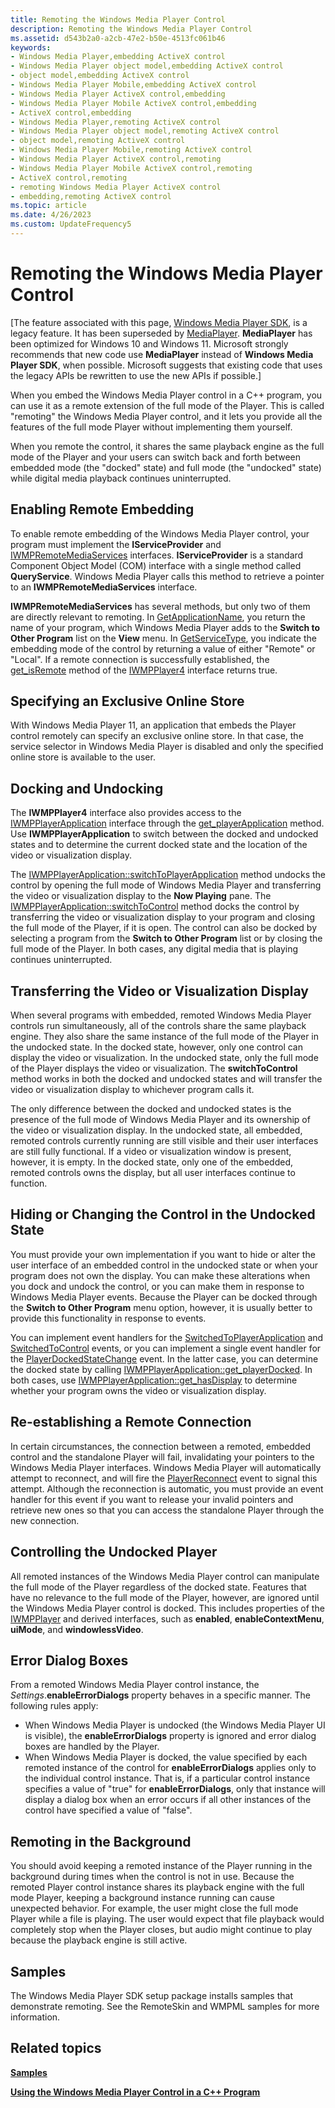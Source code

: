```yaml
---
title: Remoting the Windows Media Player Control
description: Remoting the Windows Media Player Control
ms.assetid: d543b2a0-a2cb-47e2-b50e-4513fc061b46
keywords:
- Windows Media Player,embedding ActiveX control
- Windows Media Player object model,embedding ActiveX control
- object model,embedding ActiveX control
- Windows Media Player Mobile,embedding ActiveX control
- Windows Media Player ActiveX control,embedding
- Windows Media Player Mobile ActiveX control,embedding
- ActiveX control,embedding
- Windows Media Player,remoting ActiveX control
- Windows Media Player object model,remoting ActiveX control
- object model,remoting ActiveX control
- Windows Media Player Mobile,remoting ActiveX control
- Windows Media Player ActiveX control,remoting
- Windows Media Player Mobile ActiveX control,remoting
- ActiveX control,remoting
- remoting Windows Media Player ActiveX control
- embedding,remoting ActiveX control
ms.topic: article
ms.date: 4/26/2023
ms.custom: UpdateFrequency5
---
```


# Remoting the Windows Media Player Control

\[The feature associated with this page, [Windows Media Player SDK](/windows/win32/wmp/windows-media-player-sdk), is a legacy feature. It has been superseded by [MediaPlayer](/uwp/api/Windows.Media.Playback.MediaPlayer). **MediaPlayer** has been optimized for Windows 10 and Windows 11. Microsoft strongly recommends that new code use **MediaPlayer** instead of **Windows Media Player SDK**, when possible. Microsoft suggests that existing code that uses the legacy APIs be rewritten to use the new APIs if possible.\]

When you embed the Windows Media Player control in a C++ program, you can use it as a remote extension of the full mode of the Player. This is called "remoting" the Windows Media Player control, and it lets you provide all the features of the full mode Player without implementing them yourself.

When you remote the control, it shares the same playback engine as the full mode of the Player and your users can switch back and forth between embedded mode (the "docked" state) and full mode (the "undocked" state) while digital media playback continues uninterrupted.

## Enabling Remote Embedding

To enable remote embedding of the Windows Media Player control, your program must implement the **IServiceProvider** and [IWMPRemoteMediaServices](/previous-versions/windows/desktop/api/wmp/nn-wmp-iwmpremotemediaservices) interfaces. **IServiceProvider** is a standard Component Object Model (COM) interface with a single method called **QueryService**. Windows Media Player calls this method to retrieve a pointer to an **IWMPRemoteMediaServices** interface.

**IWMPRemoteMediaServices** has several methods, but only two of them are directly relevant to remoting. In [GetApplicationName](/previous-versions/windows/desktop/api/wmp/nf-wmp-iwmpremotemediaservices-getapplicationname), you return the name of your program, which Windows Media Player adds to the **Switch to Other Program** list on the **View** menu. In [GetServiceType](/previous-versions/windows/desktop/api/wmp/nf-wmp-iwmpremotemediaservices-getservicetype), you indicate the embedding mode of the control by returning a value of either "Remote" or "Local". If a remote connection is successfully established, the [get\_isRemote](/previous-versions/windows/desktop/api/wmp/nf-wmp-iwmpplayer4-get_isremote) method of the [IWMPPlayer4](/previous-versions/windows/desktop/api/wmp/nn-wmp-iwmpplayer4) interface returns true.

## Specifying an Exclusive Online Store

With Windows Media Player 11, an application that embeds the Player control remotely can specify an exclusive online store. In that case, the service selector in Windows Media Player is disabled and only the specified online store is available to the user. 

## Docking and Undocking

The **IWMPPlayer4** interface also provides access to the [IWMPPlayerApplication](/previous-versions/windows/desktop/api/wmp/nn-wmp-iwmpplayerapplication) interface through the [get\_playerApplication](/previous-versions/windows/desktop/api/wmp/nf-wmp-iwmpplayer4-get_playerapplication) method. Use **IWMPPlayerApplication** to switch between the docked and undocked states and to determine the current docked state and the location of the video or visualization display.

The [IWMPPlayerApplication::switchToPlayerApplication](/previous-versions/windows/desktop/api/wmp/nf-wmp-iwmpplayerapplication-switchtoplayerapplication) method undocks the control by opening the full mode of Windows Media Player and transferring the video or visualization display to the **Now Playing** pane. The [IWMPPlayerApplication::switchToControl](/previous-versions/windows/desktop/api/wmp/nf-wmp-iwmpplayerapplication-switchtocontrol) method docks the control by transferring the video or visualization display to your program and closing the full mode of the Player, if it is open. The control can also be docked by selecting a program from the **Switch to Other Program** list or by closing the full mode of the Player. In both cases, any digital media that is playing continues uninterrupted.

## Transferring the Video or Visualization Display

When several programs with embedded, remoted Windows Media Player controls run simultaneously, all of the controls share the same playback engine. They also share the same instance of the full mode of the Player in the undocked state. In the docked state, however, only one control can display the video or visualization. In the undocked state, only the full mode of the Player displays the video or visualization. The **switchToControl** method works in both the docked and undocked states and will transfer the video or visualization display to whichever program calls it.

The only difference between the docked and undocked states is the presence of the full mode of Windows Media Player and its ownership of the video or visualization display. In the undocked state, all embedded, remoted controls currently running are still visible and their user interfaces are still fully functional. If a video or visualization window is present, however, it is empty. In the docked state, only one of the embedded, remoted controls owns the display, but all user interfaces continue to function.

## Hiding or Changing the Control in the Undocked State

You must provide your own implementation if you want to hide or alter the user interface of an embedded control in the undocked state or when your program does not own the display. You can make these alterations when you dock and undock the control, or you can make them in response to Windows Media Player events. Because the Player can be docked through the **Switch to Other Program** menu option, however, it is usually better to provide this functionality in response to events.

You can implement event handlers for the [SwitchedToPlayerApplication](/previous-versions/windows/desktop/api/wmp/nf-wmp-iwmpevents-switchedtoplayerapplication) and [SwitchedToControl](/previous-versions/windows/desktop/api/wmp/nf-wmp-iwmpevents-switchedtocontrol) events, or you can implement a single event handler for the [PlayerDockedStateChange](/previous-versions/windows/desktop/api/wmp/nf-wmp-iwmpevents-playerdockedstatechange) event. In the latter case, you can determine the docked state by calling [IWMPPlayerApplication::get\_playerDocked](/previous-versions/windows/desktop/api/wmp/nf-wmp-iwmpplayerapplication-get_playerdocked). In both cases, use [IWMPPlayerApplication::get\_hasDisplay](/previous-versions/windows/desktop/api/wmp/nf-wmp-iwmpplayerapplication-get_hasdisplay) to determine whether your program owns the video or visualization display.

## Re-establishing a Remote Connection

In certain circumstances, the connection between a remoted, embedded control and the standalone Player will fail, invalidating your pointers to the Windows Media Player interfaces. Windows Media Player will automatically attempt to reconnect, and will fire the [PlayerReconnect](/previous-versions/windows/desktop/api/wmp/nf-wmp-iwmpevents-playerreconnect) event to signal this attempt. Although the reconnection is automatic, you must provide an event handler for this event if you want to release your invalid pointers and retrieve new ones so that you can access the standalone Player through the new connection.

## Controlling the Undocked Player

All remoted instances of the Windows Media Player control can manipulate the full mode of the Player regardless of the docked state. Features that have no relevance to the full mode of the Player, however, are ignored until the Windows Media Player control is docked. This includes properties of the [IWMPPlayer](/previous-versions/windows/desktop/api/wmp/nn-wmp-iwmpplayer) and derived interfaces, such as **enabled**, **enableContextMenu**, **uiMode**, and **windowlessVideo**.

## Error Dialog Boxes

From a remoted Windows Media Player control instance, the *Settings*.**enableErrorDialogs** property behaves in a specific manner. The following rules apply:

-   When Windows Media Player is undocked (the Windows Media Player UI is visible), the **enableErrorDialogs** property is ignored and error dialog boxes are handled by the Player.
-   When Windows Media Player is docked, the value specified by each remoted instance of the control for **enableErrorDialogs** applies only to the individual control instance. That is, if a particular control instance specifies a value of "true" for **enableErrorDialogs**, only that instance will display a dialog box when an error occurs if all other instances of the control have specified a value of "false".

## Remoting in the Background

You should avoid keeping a remoted instance of the Player running in the background during times when the control is not in use. Because the remoted Player control instance shares its playback engine with the full mode Player, keeping a background instance running can cause unexpected behavior. For example, the user might close the full mode Player while a file is playing. The user would expect that file playback would completely stop when the Player closes, but audio might continue to play because the playback engine is still active.

## Samples

The Windows Media Player SDK setup package installs samples that demonstrate remoting. See the RemoteSkin and WMPML samples for more information.

## Related topics

<dl> <dt>

[**Samples**](samples.md)
</dt> <dt>

[**Using the Windows Media Player Control in a C++ Program**](using-the-windows-media-player-control-in-a-c---program.md)
</dt> </dl>

 

 




